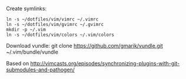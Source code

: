 Create symlinks:

    ln -s ~/dotfiles/vim/vimrc ~/.vimrc
    ln -s ~/dotfiles/vim/gvimrc ~/.gvimrc
    mkdir -p ~/.vim
    ln -s ~/dotfiles/vim/colors ~/.vim/colors

Download vundle:
    git clone https://github.com/gmarik/vundle.git ~/.vim/bundle/vundle

Based on http://vimcasts.org/episodes/synchronizing-plugins-with-git-submodules-and-pathogen/

